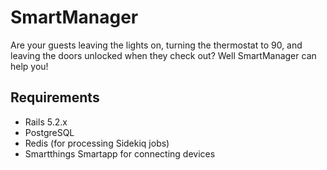 # SmartManager

Are your guests leaving the lights on, turning the thermostat to 90, and leaving the doors unlocked when they check out?  Well SmartManager can help you!

## Requirements

* Rails 5.2.x
* PostgreSQL
* Redis (for processing Sidekiq jobs)
* Smartthings Smartapp for connecting devices
